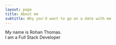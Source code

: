 ```yaml
---
layout: page
title: About me
subtitle: Why you'd want to go on a date with me
---
```


My name is Rohan Thomas.  
I am a Full Stack Developer
